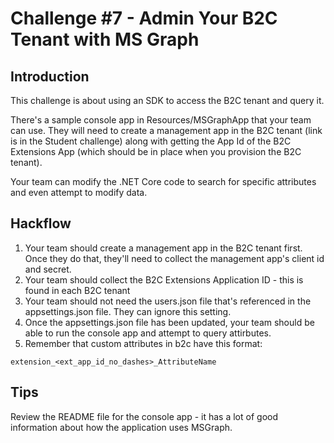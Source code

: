 # Challenge \#7 - Admin Your B2C Tenant with MS Graph

## Introduction

This challenge is about using an SDK to access the B2C tenant and query it.

There's a sample console app in Resources/MSGraphApp that your team can use. They will need to create a management app in the B2C tenant (link is in the Student challenge) along with getting the App Id of the B2C Extensions App (which should be in place when you provision the B2C tenant).

Your team can modify the .NET Core code to search for specific attributes and even attempt to modify data.

## Hackflow

1. Your team should create a management app in the B2C tenant first. Once they do that, they'll need to collect the management app's client id and secret.
2. Your team should collect the B2C Extensions Application ID - this is found in each B2C tenant
3. Your team should not need the users.json file that's referenced in the appsettings.json file. They can ignore this setting.
4. Once the appsettings.json file has been updated, your team should be able to run the console app and attempt to query attirbutes.
5. Remember that custom attributes in b2c have this format:

```
extension_<ext_app_id_no_dashes>_AttributeName
```

## Tips

Review the README file for the console app - it has a lot of good information about how the application uses MSGraph.
